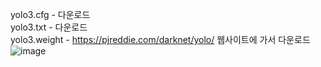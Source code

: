 yolo3.cfg - 다운로드  
yolo3.txt - 다운로드  
yolo3.weight - https://pjreddie.com/darknet/yolo/ 웹사이트에 가서 다운로드  
![image](https://github.com/Mpicea/OpenCV_Parking/issues/1#issue-1986913535)
